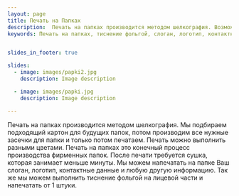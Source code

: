 ```yaml
---
layout: page
title: Печать на Папках
description:  Печать на папках производится методом шелкография. Возможно напечатать на папке слоган, логотип, контактные данные и другую информацию, а так же выполнить тиснение на лицевой части. Так же мы можем произвести тиснение на лицевой части. 
keywords: Печать на папках, тиснение фольгой, слоган, логотип, контактная информация, шелкография, от 1 штуки.


slides_in_footer: true

slides:
  - image: images/papki2.jpg
    description: Image description

  - image: images/papki.jpg
    description: Image description

---
```


 Печать на папках производится методом шелкография. Мы подбираем подходящий картон для будущих папок, потом производим все нужные засечки для папки и только потом печатаем. Печать можно выполнить разными цветами. Печать на папках это конечный процесс производства фирменных папок. После печати требуется сушка, которая занимает меньше минуты. Мы можем напечатать на папке Ваш слоган, логотип, контактные данные и любую другую информацию. Так же мы можем выполнить тиснение фольгой на лицевой части и напечатать от 1 штуки.

